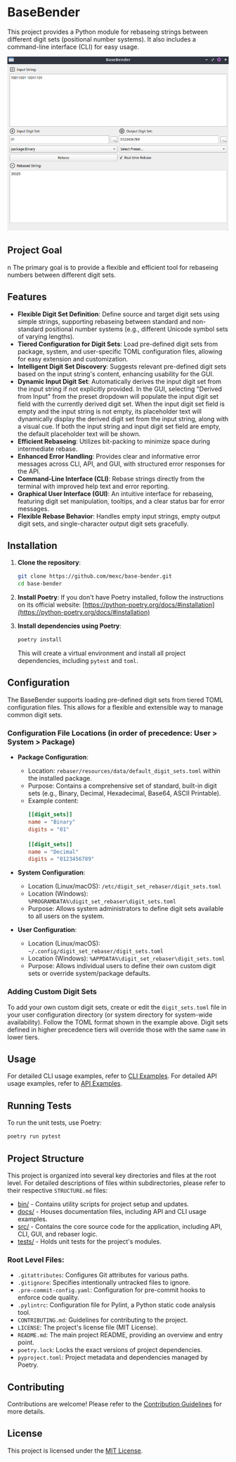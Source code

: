 # BaseBender

This project provides a Python module for rebaseing strings between different digit sets (positional number systems). It also includes a command-line interface (CLI) for easy usage.

![Screenshot of the GUI. Shows example conversion](./docs/gui-main.png)

## Project Goal
n
The primary goal is to provide a flexible and efficient tool for rebaseing numbers between different digit sets.

## Features

*   **Flexible Digit Set Definition**: Define source and target digit sets using simple strings, supporting rebaseing between standard and non-standard positional number systems (e.g., different Unicode symbol sets of varying lengths).
*   **Tiered Configuration for Digit Sets**: Load pre-defined digit sets from package, system, and user-specific TOML configuration files, allowing for easy extension and customization.
*   **Intelligent Digit Set Discovery**: Suggests relevant pre-defined digit sets based on the input string's content, enhancing usability for the GUI.
*   **Dynamic Input Digit Set**: Automatically derives the input digit set from the input string if not explicitly provided. In the GUI, selecting "Derived from Input" from the preset dropdown will populate the input digit set field with the currently derived digit set. When the input digit set field is empty and the input string is not empty, its placeholder text will dynamically display the derived digit set from the input string, along with a visual cue. If both the input string and input digit set field are empty, the default placeholder text will be shown.
*   **Efficient Rebaseing**: Utilizes bit-packing to minimize space during intermediate rebase.
*   **Enhanced Error Handling**: Provides clear and informative error messages across CLI, API, and GUI, with structured error responses for the API.
*   **Command-Line Interface (CLI)**: Rebase strings directly from the terminal with improved help text and error reporting.
*   **Graphical User Interface (GUI)**: An intuitive interface for rebaseing, featuring digit set manipulation, tooltips, and a clear status bar for error messages.
*   **Flexible Rebase Behavior**: Handles empty input strings, empty output digit sets, and single-character output digit sets gracefully.

## Installation

1.  **Clone the repository**:
    ```bash
    git clone https://github.com/mexc/base-bender.git
    cd base-bender
    ```

2.  **Install Poetry**:
    If you don't have Poetry installed, follow the instructions on its official website: [https://python-poetry.org/docs/#installation](https://python-poetry.org/docs/#installation)

3.  **Install dependencies using Poetry**:
    ```bash
    poetry install
    ```
    This will create a virtual environment and install all project dependencies, including `pytest` and `toml`.

## Configuration

The BaseBender supports loading pre-defined digit sets from tiered TOML configuration files. This allows for a flexible and extensible way to manage common digit sets.

### Configuration File Locations (in order of precedence: User > System > Package)

*   **Package Configuration**:
    *   Location: `rebaser/resources/data/default_digit_sets.toml` within the installed package.
    *   Purpose: Contains a comprehensive set of standard, built-in digit sets (e.g., Binary, Decimal, Hexadecimal, Base64, ASCII Printable).
    *   Example content:
        ```toml
        [[digit_sets]]
        name = "Binary"
        digits = "01"

        [[digit_sets]]
        name = "Decimal"
        digits = "0123456789"
        ```

*   **System Configuration**:
    *   Location (Linux/macOS): `/etc/digit_set_rebaser/digit_sets.toml`
    *   Location (Windows): `%PROGRAMDATA%\digit_set_rebaser\digit_sets.toml`
    *   Purpose: Allows system administrators to define digit sets available to all users on the system.

*   **User Configuration**:
    *   Location (Linux/macOS): `~/.config/digit_set_rebaser/digit_sets.toml`
    *   Location (Windows): `%APPDATA%\digit_set_rebaser\digit_sets.toml`
    *   Purpose: Allows individual users to define their own custom digit sets or override system/package defaults.

### Adding Custom Digit Sets

To add your own custom digit sets, create or edit the `digit_sets.toml` file in your user configuration directory (or system directory for system-wide availability). Follow the TOML format shown in the example above. Digit sets defined in higher precedence tiers will override those with the same `name` in lower tiers.

## Usage

For detailed CLI usage examples, refer to [CLI Examples](docs/cli_examples.md).
For detailed API usage examples, refer to [API Examples](docs/api_examples.md).

## Running Tests

To run the unit tests, use Poetry:

```bash
poetry run pytest
```

## Project Structure

This project is organized into several key directories and files at the root level. For detailed descriptions of files within subdirectories, please refer to their respective `STRUCTURE.md` files:

*   [bin/](bin/STRUCTURE.md) - Contains utility scripts for project setup and updates.
*   [docs/](docs/STRUCTURE.md) - Houses documentation files, including API and CLI usage examples.
*   [src/](src/STRUCTURE.md) - Contains the core source code for the application, including API, CLI, GUI, and rebaser logic.
*   [tests/](tests/STRUCTURE.md) - Holds unit tests for the project's modules.

### Root Level Files:

*   `.gitattributes`: Configures Git attributes for various paths.
*   `.gitignore`: Specifies intentionally untracked files to ignore.
*   `.pre-commit-config.yaml`: Configuration for pre-commit hooks to enforce code quality.
*   `.pylintrc`: Configuration file for Pylint, a Python static code analysis tool.
*   `CONTRIBUTING.md`: Guidelines for contributing to the project.
*   `LICENSE`: The project's license file (MIT License).
*   `README.md`: The main project README, providing an overview and entry point.
*   `poetry.lock`: Locks the exact versions of project dependencies.
*   `pyproject.toml`: Project metadata and dependencies managed by Poetry.

## Contributing

Contributions are welcome! Please refer to the [Contribution Guidelines](CONTRIBUTING.md) for more details.

## License

This project is licensed under the [MIT License](LICENSE).
